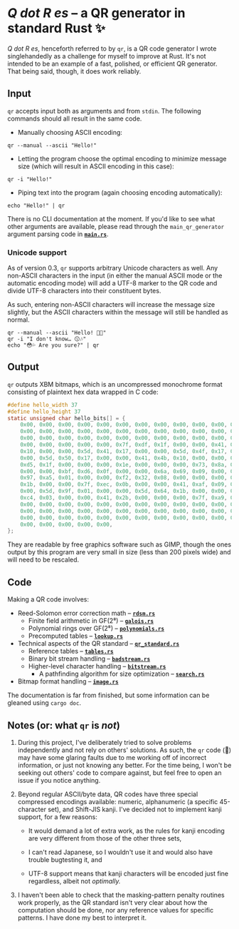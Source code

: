 # *Q dot R es* – a QR generator in standard Rust ✨
*Q dot R es*, henceforth referred to by `qr`, is a QR code generator I wrote singlehandedly as a challenge for myself to improve at Rust. It's not intended to be an example of a fast, polished, or efficient QR generator. That being said, though, it does work reliably.

## Input
`qr` accepts input both as arguments and from `stdin`. The following commands should all result in the same code. 
* Manually choosing ASCII encoding:
```
qr --manual --ascii "Hello!"
```
* Letting the program choose the optimal encoding to minimize message size (which will result in ASCII encoding in this case):
```
qr -i "Hello!" 
```
* Piping text into the program (again choosing encoding automatically):
```
echo "Hello!" | qr
```
There is no CLI documentation at the moment. If you'd like to see what other arguments are available, please read through the `main_qr_generator` argument parsing code in [**`main.rs`**](src/main.rs).
### Unicode support
As of version 0.3, `qr` supports arbitrary Unicode characters as well. Any non-ASCII characters in the input (in either the manual ASCII mode or the automatic encoding mode) will add a UTF-8 marker to the QR code and divide UTF-8 characters into their constituent bytes.

As such, entering non-ASCII characters will increase the message size slightly, but the ASCII characters within the message will still be handled as normal.
```
qr --manual --ascii "Hello! 👋😌"
qr -i "I don't know… 😗🎶"
echo "😳💦 Are you sure?" | qr
```
## Output
`qr` outputs XBM bitmaps, which is an uncompressed monochrome format consisting of plaintext hex data wrapped in C code:
```c
#define hello_width 37
#define hello_height 37
static unsigned char hello_bits[] = {
    0x00, 0x00, 0x00, 0x00, 0x00, 0x00, 0x00, 0x00, 0x00, 0x00, 0x00, 0x00,
    0x00, 0x00, 0x00, 0x00, 0x00, 0x00, 0x00, 0x00, 0x00, 0x00, 0x00, 0x00,
    0x00, 0x00, 0x00, 0x00, 0x00, 0x00, 0x00, 0x00, 0x00, 0x00, 0x00, 0x00,
    0x00, 0x00, 0x00, 0x00, 0x00, 0x7f, 0xdf, 0x1f, 0x00, 0x00, 0x41, 0x55,
    0x10, 0x00, 0x00, 0x5d, 0x41, 0x17, 0x00, 0x00, 0x5d, 0x4f, 0x17, 0x00,
    0x00, 0x5d, 0x50, 0x17, 0x00, 0x00, 0x41, 0x4b, 0x10, 0x00, 0x00, 0x7f,
    0xd5, 0x1f, 0x00, 0x00, 0x00, 0x1e, 0x00, 0x00, 0x00, 0x73, 0x8a, 0x1e,
    0x00, 0x00, 0xbf, 0xd6, 0x0f, 0x00, 0x00, 0x6a, 0x69, 0x09, 0x00, 0x00,
    0x97, 0xa5, 0x01, 0x00, 0x00, 0xf2, 0x32, 0x08, 0x00, 0x00, 0x00, 0x01,
    0x1b, 0x00, 0x00, 0x7f, 0xec, 0x0b, 0x00, 0x00, 0x41, 0xaf, 0x09, 0x00,
    0x00, 0x5d, 0x9f, 0x01, 0x00, 0x00, 0x5d, 0x64, 0x1b, 0x00, 0x00, 0x5d,
    0xc4, 0x03, 0x00, 0x00, 0x41, 0x2b, 0x00, 0x00, 0x00, 0x7f, 0xa9, 0x11,
    0x00, 0x00, 0x00, 0x00, 0x00, 0x00, 0x00, 0x00, 0x00, 0x00, 0x00, 0x00,
    0x00, 0x00, 0x00, 0x00, 0x00, 0x00, 0x00, 0x00, 0x00, 0x00, 0x00, 0x00,
    0x00, 0x00, 0x00, 0x00, 0x00, 0x00, 0x00, 0x00, 0x00, 0x00, 0x00, 0x00,
    0x00, 0x00, 0x00, 0x00, 0x00,
};
```
They are readable by free graphics software such as GIMP, though the ones output by this program are very small in size (less than 200 pixels wide) and will need to be rescaled.
## Code
Making a QR code involves:
* Reed-Solomon error correction math – [**`rdsm.rs`**](src/rdsm.rs)
   * Finite field arithmetic in GF(2⁸) – [**`galois.rs`**](src/rdsm/galois.rs)
   * Polynomial rings over GF(2⁸) – [**`polynomials.rs`**](src/rdsm/polynomials.rs)
   * Precomputed tables – [**`lookup.rs`**](src/rdsm/lookup.rs)
* Technical aspects of the QR standard – [**`qr_standard.rs`**](src/qr_standard.rs)
   * Reference tables – [**`tables.rs`**](src/qr_standard/tables.rs)
   * Binary bit stream handling – [**`badstream.rs`**](src/qr_standard/badstream.rs)
   * Higher-level character handling – [**`bitstream.rs`**](src/qr_standard/bitstream.rs)
      * A pathfinding algorithm for size optimization – [**`search.rs`**](src/qr_standard/bitstream/search.rs)
* Bitmap format handling – [**`image.rs`**](src/image.rs)

The documentation is far from finished, but some information can be gleaned using `cargo doc`.
## Notes (or: what `qr` is *not*)
1. During this project, I've deliberately tried to solve problems independently and not rely on others' solutions. As such, the `qr` code (🤭) may have some glaring faults due to me working off of incorrect information, or just not knowing any better. For the time being, I won't be seeking out others' code to compare against, but feel free to open an issue if you notice anything.

2. Beyond regular ASCII/byte data, QR codes have three special compressed encodings available: numeric, alphanumeric (a specific 45-character set), and Shift-JIS kanji. I've decided not to implement kanji support, for a few reasons:

   * It would demand a lot of extra work, as the rules for kanji encoding are very different from those of the other three sets,

   * I can't read Japanese, so I wouldn't use it and would also have trouble bugtesting it, and

   * UTF-8 support means that kanji characters will be encoded just fine regardless, albeit not *optimally.*

3. I haven't been able to check that the masking-pattern penalty routines work properly, as the QR standard isn't very clear about how the computation should be done, nor any reference values for specific patterns. I have done my best to interpret it.